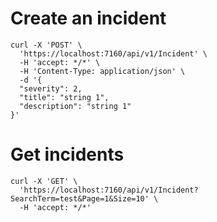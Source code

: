 # Create an incident

```
curl -X 'POST' \
  'https://localhost:7160/api/v1/Incident' \
  -H 'accept: */*' \
  -H 'Content-Type: application/json' \
  -d '{
  "severity": 2,
  "title": "string 1",
  "description": "string 1"
}'
```

# Get incidents

```
curl -X 'GET' \
  'https://localhost:7160/api/v1/Incident?SearchTerm=test&Page=1&Size=10' \
  -H 'accept: */*'
```	